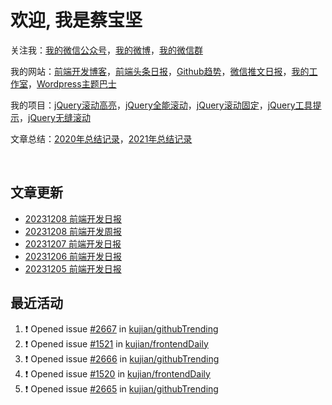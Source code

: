 
# 欢迎, 我是蔡宝坚



关注我：[我的微信公众号](https://open.weixin.qq.com/qr/code?username=caibaojian_com)，[我的微博](https://weibo.com/kujian)，[我的微信群](https://qdkfweb.cn/go/weixinqun)


我的网站：[前端开发博客](https://qdkfweb.cn/)，[前端头条日报](https://toutiao.qdkfweb.cn/)，[Github趋势](https://github.qdkfweb.cn/)，[微信推文日报](https://weixin.qdkfweb.cn/)，[我的工作室](https://diy.qdkfweb.cn/)，[Wordpress主题巴士](https://wp.qdkfweb.cn/)

我的项目：[jQuery滚动高亮](https://github.com/kujian/scrollHighlight)，[jQuery全能滚动](https://github.com/kujian/power-slider)，[jQuery滚动固定](https://github.com/kujian/scrollfix)，[jQuery工具提示](https://github.com/kujian/tooltip)，[jQuery无缝滚动](http://github.com/kujian/scrollForever)

文章总结：[2020年总结记录](https://mp.weixin.qq.com/s/u0YW8BFWYLquVauhHrkSMQ)，[2021年总结记录](https://mp.weixin.qq.com/s/zMnxIpxMdDrIyuLxHRnSPw)

<br/>


## 文章更新

<!-- BLOG-POST-LIST:START -->
- [20231208 前端开发日报](https://qdkfweb.cn/fe-daily-20231208.html)
- [20231208 前端开发周报](https://qdkfweb.cn/fe-weekly-20231208.html)
- [20231207 前端开发日报](https://qdkfweb.cn/fe-daily-20231207.html)
- [20231206 前端开发日报](https://qdkfweb.cn/fe-daily-20231206.html)
- [20231205 前端开发日报](https://qdkfweb.cn/fe-daily-20231205.html)
<!-- BLOG-POST-LIST:END -->


## 最近活动

<!--START_SECTION:activity-->
1. ❗ Opened issue [#2667](https://github.com/kujian/githubTrending/issues/2667) in [kujian/githubTrending](https://github.com/kujian/githubTrending)
2. ❗ Opened issue [#1521](https://github.com/kujian/frontendDaily/issues/1521) in [kujian/frontendDaily](https://github.com/kujian/frontendDaily)
3. ❗ Opened issue [#2666](https://github.com/kujian/githubTrending/issues/2666) in [kujian/githubTrending](https://github.com/kujian/githubTrending)
4. ❗ Opened issue [#1520](https://github.com/kujian/frontendDaily/issues/1520) in [kujian/frontendDaily](https://github.com/kujian/frontendDaily)
5. ❗ Opened issue [#2665](https://github.com/kujian/githubTrending/issues/2665) in [kujian/githubTrending](https://github.com/kujian/githubTrending)
<!--END_SECTION:activity-->
